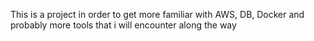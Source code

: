 This is a project in order to get more familiar with AWS, DB, Docker and probably more tools that i will encounter along the way
